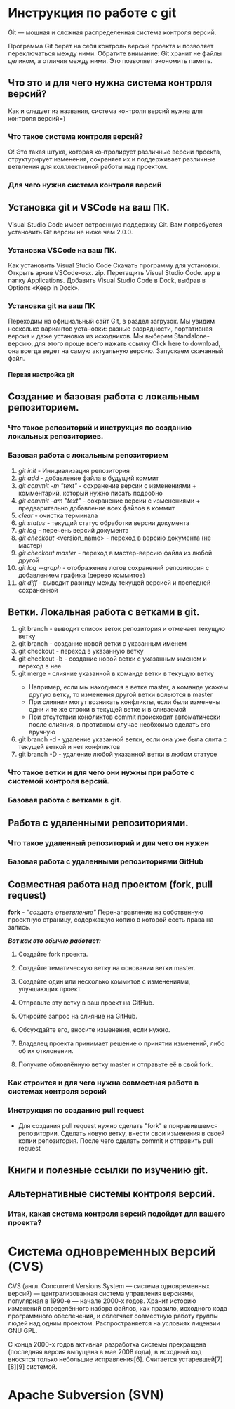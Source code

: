 # Инструкция по работе с git
Git — мощная и сложная распределенная система контроля версий.

Программа Git берёт на себя контроль версий проекта и позволяет переключаться между ними. Обратите внимание: Git хранит не файлы целиком, а отличия между ними. Это позволяет экономить память.

## Что это и для чего нужна система контроля версий?

Как и следует из названия, система контроля версий нужна для контроля версий=)

### Что такое система контроля версий?

О! Это такая штука, которая контролирует различные версии проекта, структурирует изменения, сохраняет их и поддерживает различные ветвления для колллективной работы над проектом.

### Для чего нужна система контроля версий

## Установка git и VSCode на ваш ПК.
Visual Studio Code имеет встроенную поддержку Git. Вам потребуется установить Git версии не ниже чем 2.0.0.

### Установка VSCode на ваш ПК.
Как установить Visual Studio Code
Скачать программу для установки.
Открыть архив VSCode-osx. zip.
Перетащить Visual Studio Code. app в папку Applications.
Добавить Visual Studio Code в Dock, выбрав в Options «Keep in Dock».

### Установка git на ваш ПК
Переходим на официальный сайт Git, в раздел загрузок. Мы увидим несколько вариантов установки: разные разрядности, портативная версия и даже установка из исходников. Мы выберем Standalone-версию, для этого проще всего нажать ссылку Click here to download, она всегда ведет на самую актуальную версию. Запускаем скачанный файл.

#### Первая настройка git

## Создание и базовая работа с локальным репозиторием.

### Что такое репозиторий и инструкция по созданию локальных репозиториев.

### Базовая работа с локальным репозиторием
1. *git init* - Инициализация репозитория
2. *git add* - добавление файла в будущий коммит
3. *git commit -m "text"* - сохранение версии с изменениями + комментарий, который нужно писать подробно
4. *git commit -am "text"* - сохранение версии с изменениями + предварительно добавление всех файлов в коммит
5. *clear* - очистка терминала
6. *git status* - текущий статус обработки версии документа
7. *git log* - перечень версий документа
8. *git checkout* <version_name> - переход в версию документа (не мастер)
9. *git checkout master* - переход в мастер-версию файла из любой другой
10. *git log --graph* - отображение логов сохранений репозитория с добавлением графика (дерево коммитов)
11. *git diff* - выводит разницу между текущей версией и последней сохраненной

## Ветки. Локальная работа с ветками в git.

1. git branch - выводит список веток репозитория и отмечает текущую ветку
2. git branch <name> - создание новой ветки с указанным именем
3. git checkout <branch name> - переход в указанную ветку
4. git checkout -b <branch name> - создание новой ветки с указанным именем и переход в нее
5. git merge <branch name> - слияние указанной в команде ветки в текущую ветку
    * Например, если мы находимся в ветке master, а  команде укажем другую ветку, то изменения другой ветки вольются в master
    * При слиянии могут возникать конфликты, если были изменены одни и те же строки в текущей ветке и в сливаемой
    * При отсутствии конфликтов commit происходит автоматически после слияния, в противном случае необхоимо сделать его вручную
6. git branch -d <branch name> - удаление указанной ветки, если она уже была слита с текущей веткой и нет конфликтов
7. git branch -D <branch name> - удаление любой указанной ветки в любом статусе

### Что такое ветки и для чего они нужны при работе с системой контроля версий.

### Базовая работа с ветками в git.

## Работа с удаленными репозиториями.

### Что такое удаленный репозиторий и для чего он нужен

### Базовая работа с удаленными репозиториями GitHub

## Совместная работа над проектом (fork, pull request)

**fork** - _"создать ответвление"_ Перенаправление на собственную проектную страницу, содержащую копию в которой ессть права на запись.

_**Вот как это обычно работает:**_

1. Создайте fork проекта.

2. Создайте тематическую ветку на основании ветки master.

3. Создайте один или несколько коммитов с изменениями, улучшающих проект.

4. Отправьте эту ветку в ваш проект на GitHub.

5. Откройте запрос на слияние на GitHub.

6. Обсуждайте его, вносите изменения, если нужно.

7. Владелец проекта принимает решение о принятии изменений, либо об их отклонении.

8. Получите обновлённую ветку master и отправьте её в свой fork.


### Как строится и для чего нужна совместная работа в системах контроля версий

### Инструкция по созданию pull request

* Для создания pull request нужно сделать "fork"  в понравившемся репозитории. Сделать новую ветку, внести свои изменения в своей копии репозитория. После чего сделать commit и отправить pull request

## Книги и полезные ссылки по изучению git.

## Альтернативные системы контроля версий.

### Итак, какая система контроля версий подойдет для вашего проекта?

# Система одновременных версий (CVS)
CVS (англ. Concurrent Versions System — система одновременных версий) — централизованная система управления версиями, популярная в 1990-е — начале 2000-х годов. Хранит историю изменений определённого набора файлов, как правило, исходного кода программного обеспечения, и облегчает совместную работу группы людей над одним проектом. Распространяется на условиях лицензии GNU GPL.

С конца 2000-х годов активная разработка системы прекращена (последняя версия выпущена в мае 2008 года), в исходный код вносятся только небольшие исправления[6]. Считается устаревшей[7][8][9] системой.

# Apache Subversion (SVN)

